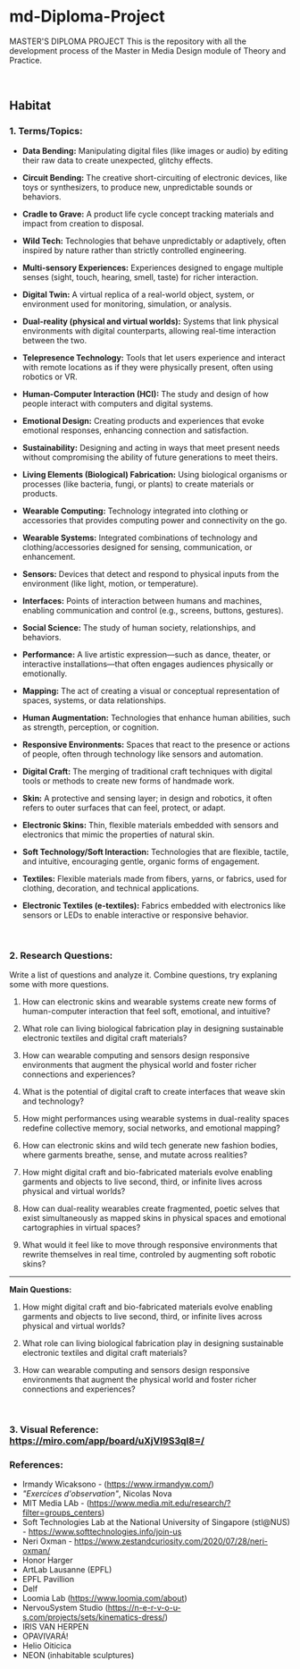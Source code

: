  # md-Diploma-Project
 MASTER'S DIPLOMA PROJECT
 This is the repository with all the development process of the Master in Media Design module of Theory and Practice.

 <p>&nbsp;</p>

 ## Habitat

 ### 1. Terms/Topics: 
 
- **Data Bending:** Manipulating digital files (like images or audio) by editing their raw data to create unexpected, glitchy effects.

- **Circuit Bending:** The creative short-circuiting of electronic devices, like toys or synthesizers, to produce new, unpredictable sounds or behaviors.

- **Cradle to Grave:** A product life cycle concept tracking materials and impact from creation to disposal.

- **Wild Tech:** Technologies that behave unpredictably or adaptively, often inspired by nature rather than strictly controlled engineering.

- **Multi-sensory Experiences:** Experiences designed to engage multiple senses (sight, touch, hearing, smell, taste) for richer interaction.

- **Digital Twin:** A virtual replica of a real-world object, system, or environment used for monitoring, simulation, or analysis.

- **Dual-reality (physical and virtual worlds):** Systems that link physical environments with digital counterparts, allowing real-time interaction between the two.

- **Telepresence Technology:** Tools that let users experience and interact with remote locations as if they were physically present, often using robotics or VR.

- **Human-Computer Interaction (HCI):** The study and design of how people interact with computers and digital systems.

- **Emotional Design:** Creating products and experiences that evoke emotional responses, enhancing connection and satisfaction.

- **Sustainability:** Designing and acting in ways that meet present needs without compromising the ability of future generations to meet theirs.

- **Living Elements (Biological) Fabrication:** Using biological organisms or processes (like bacteria, fungi, or plants) to create materials or products.

- **Wearable Computing:** Technology integrated into clothing or accessories that provides computing power and connectivity on the go.

- **Wearable Systems:** Integrated combinations of technology and clothing/accessories designed for sensing, communication, or enhancement.

- **Sensors:** Devices that detect and respond to physical inputs from the environment (like light, motion, or temperature).

- **Interfaces:** Points of interaction between humans and machines, enabling communication and control (e.g., screens, buttons, gestures).

- **Social Science:** The study of human society, relationships, and behaviors.

- **Performance:** A live artistic expression—such as dance, theater, or interactive installations—that often engages audiences physically or emotionally.

- **Mapping:** The act of creating a visual or conceptual representation of spaces, systems, or data relationships.

- **Human Augmentation:** Technologies that enhance human abilities, such as strength, perception, or cognition.

- **Responsive Environments:** Spaces that react to the presence or actions of people, often through technology like sensors and automation.

- **Digital Craft:** The merging of traditional craft techniques with digital tools or methods to create new forms of handmade work.

- **Skin:** A protective and sensing layer; in design and robotics, it often refers to outer surfaces that can feel, protect, or adapt.

- **Electronic Skins:** Thin, flexible materials embedded with sensors and electronics that mimic the properties of natural skin.

- **Soft Technology/Soft Interaction:** Technologies that are flexible, tactile, and intuitive, encouraging gentle, organic forms of engagement.

- **Textiles:** Flexible materials made from fibers, yarns, or fabrics, used for clothing, decoration, and technical applications.

- **Electronic Textiles (e-textiles):** Fabrics embedded with electronics like sensors or LEDs to enable interactive or responsive behavior.

 
 <p>&nbsp;</p>
 
 ### 2. Research Questions: 
 
 Write a list of questions and analyze it. Combine questions, try explaning some with more questions.

 1. How can electronic skins and wearable systems create new forms of human-computer interaction that feel soft, emotional, and intuitive?

 2. What role can living biological fabrication play in designing sustainable electronic textiles and digital craft materials?

 3. How can wearable computing and sensors design responsive environments that augment the physical world and foster richer connections and experiences?

 4. What is the potential of digital craft to create interfaces that weave skin and technology?

 5. How might performances using wearable systems in dual-reality spaces redefine collective memory, social networks, and emotional mapping?

 6. How can electronic skins and wild tech generate new fashion bodies, where garments breathe, sense, and mutate across realities?

 7. How might digital craft and bio-fabricated materials evolve enabling garments and objects to live second, third, or infinite lives across physical and virtual worlds?

 8. How can dual-reality wearables create fragmented, poetic selves that exist simultaneously as mapped skins in physical spaces and emotional cartographies in virtual spaces?

 9. What would it feel like to move through responsive environments that rewrite themselves in real time, controled by augmenting soft robotic skins?

------------
**Main Questions:**

1. How might digital craft and bio-fabricated materials evolve enabling garments and objects to live second, third, or infinite lives across physical and virtual worlds?

2. What role can living biological fabrication play in designing sustainable electronic textiles and digital craft materials?

3. How can wearable computing and sensors design responsive environments that augment the physical world and foster richer connections and experiences?


 <p>&nbsp;</p>

 ### 3. Visual Reference:  https://miro.com/app/board/uXjVI9S3ql8=/
 
 ### **References:**
* Irmandy Wicaksono - (https://www.irmandyw.com/)
* *"Exercices d'observation"*, Nicolas Nova
* MIT Media LAb - (https://www.media.mit.edu/research/?filter=groups_centers)
* Soft Technologies Lab at the National University of Singapore (stl@NUS) - https://www.softtechnologies.info/join-us
* Neri Oxman - https://www.zestandcuriosity.com/2020/07/28/neri-oxman/
* Honor Harger
* ArtLab Lausanne (EPFL)
* EPFL Pavillion
* Delf
* Loomia Lab (https://www.loomia.com/about)
* NervouSystem Studio (https://n-e-r-v-o-u-s.com/projects/sets/kinematics-dress/)
* IRIS VAN HERPEN
* OPAVIVARÁ!
* Helio Oiticica
* NEON (inhabitable sculptures)
